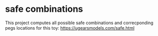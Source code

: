 # safe combinations

This project computes all possible safe combinations and correcponding pegs locations for this toy: https://ugearsmodels.com/safe.html